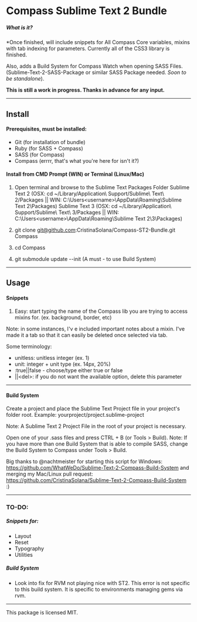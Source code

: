 # Compass Sublime Text 2 Bundle

##### What is it?

*Once finished, will include snippets for All Compass Core variables, mixins with tab indexing for parameters. Currently all of the CSS3 library is finished.

Also, adds a Build System for Compass Watch when opening SASS Files. (Sublime-Text-2-SASS-Package or similar SASS Package needed. *Soon to be standalone*).

**This is still a work in progress. Thanks in advance for any input.**

---

## Install

#### Prerequisites, must be installed:

- Git (for installation of bundle)
- Ruby (for SASS + Compass)
- SASS (for Compass)
- Compass (errrr, that's what you're here for isn't it?)

#### Install from CMD Prompt (WIN) or Terminal (Linux/Mac)

1. Open terminal and browse to the Sublime Text Packages Folder 
Sublime Text 2
(OSX: cd ~/Library/Application\ Support/Sublime\ Text\ 2/Packages || WIN: C:\Users\<username>\AppData\Roaming\Sublime Text 2\Packages)
Sublime Text 3
(OSX: cd ~/Library/Application\ Support/Sublime\ Text\ 3/Packages || WIN: C:\Users\<username>\AppData\Roaming\Sublime Text 2\3\Packages)

2. git clone git@github.com:CristinaSolana/Compass-ST2-Bundle.git Compass

3. cd Compass

4. git submodule update --init (A must - to use Build System)

---

## Usage

#### Snippets

1. Easy: start typing the name of the Compass lib you are trying to access mixins for. (ex. background, border, etc)

Note: in some instances, I'v e included important notes about a mixin. I've made it a tab so that it can easily be deleted once selected via tab.

Some terminology:
+ unitless: unitless integer (ex. 1)
+ unit: integer + unit type (ex. 14px, 20%)
+ <some-param>:true||false - choose/type either true or false
+ ||&lt;del&gt;: if you do not want the available option, delete this parameter

---

#### Build System

Create a project and place the Sublime Text Project file in your project's folder root.
Example:
yourproject/project.sublime-project

Note: A Sublime Text 2 Project File in the root of your project is necessary.

Open one of your .sass files and press CTRL + B (or Tools > Build). 
Note: If you have more than one Build System that is able to compile SASS, change the Build System to Compass under Tools > Build.

Big thanks to @nachtmeister for starting this script for Windows: https://github.com/WhatWeDo/Sublime-Text-2-Compass-Build-System and merging my Mac/Linux pull request: https://github.com/CristinaSolana/Sublime-Text-2-Compass-Build-System :)

---

### TO-DO:

##### Snippets for: 
+ Layout
+ Reset
+ Typography
+ Utilities

##### Build System
+ Look into fix for RVM not playing nice with ST2. This error is not specific to this build system. It is specific to environments managing gems via rvm.

---

This package is licensed MIT.